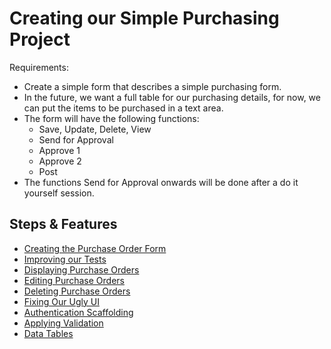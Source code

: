 # Creating our Simple Purchasing Project

Requirements:
- Create a simple form that describes a simple purchasing form.
- In the future, we want a full table for our purchasing details, for now, we can put the items to be purchased in a text area.
- The form will have the following functions:
    - Save, Update, Delete, View
    - Send for Approval
    - Approve 1
    - Approve 2
    - Post
- The functions Send for Approval onwards will be done after a do it yourself session.

## Steps & Features

- [Creating the Purchase Order Form](/modules/15-purchasing-app/01-form.md)
- [Improving our Tests](/modules/15-purchasing-app/02-improving-tests.md)
- [Displaying Purchase Orders](/modules/15-purchasing-app/03-displaying.md)
- [Editing Purchase Orders](/modules/15-purchasing-app/04-editing.md)
- [Deleting Purchase Orders](/modules/15-purchasing-app/05-deleting.md)
- [Fixing Our Ugly UI](/modules/15-purchasing-app/06-applying-theme.md)
- [Authentication Scaffolding](/modules/15-purchasing-app/07-authentication.md)
- [Applying Validation](/modules/15-purchasing-app/08-validation.md)
- [Data Tables](/modules/15-purchasing-app/09-datatables.md)
